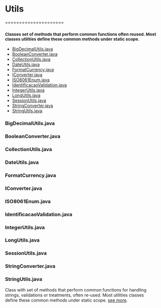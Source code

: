 # Utils
=====================
### <sub>Classes set of methods that perform common functions often reused. Most classes utilities define these common methods under static scope.</sub>

- [BigDecimalUtils.java](#bigDecimalUtils.java)
- [BooleanConverter.java](#booleanConverter.java)
- [CollectionUtils.java](#collectionUtils.java)
- [DateUtils.java](#dateUtils.java)
- [FormatCurrency.java](#formatCurrency.java)
- [IConverter.java](#iConverter.java)
- [ISO8061Enum.java](#iSO8061Enum.java)
- [IdentificacaoValidation.java](#identificacaoValidation.java)
- [IntegerUtils.java](#integerUtils.java)
- [LongUtils.java](#longUtils.java)
- [SessionUtils.java](#sessionUtils.java)
- [StringConverter.java](#stringConverter.java)
- [StringUtils.java](#stringUtils.java)


### BigDecimalUtils.java

### BooleanConverter.java

### CollectionUtils.java

### DateUtils.java

### FormatCurrency.java

### IConverter.java

### ISO8061Enum.java

### IdentificacaoValidation.java

### IntegerUtils.java

### LongUtils.java

### SessionUtils.java

### StringConverter.java

### StringUtils.java
Class with set of methods that perform common functions for handling strings, validations or treatments, often re-used. Most utilities classes define these common methods under static scope. [see more](https://github.com/albertocerqueira/java-utils/blob/master/src/main/java/com/java/utils/StringUtils.java "see more").